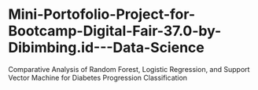 # Mini-Portofolio-Project-for-Bootcamp-Digital-Fair-37.0-by-Dibimbing.id---Data-Science
Comparative Analysis of Random Forest, Logistic Regression, and Support Vector Machine for Diabetes Progression Classification 
